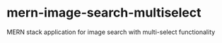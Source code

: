# mern-image-search-multiselect
MERN stack application for image search with multi-select functionality
